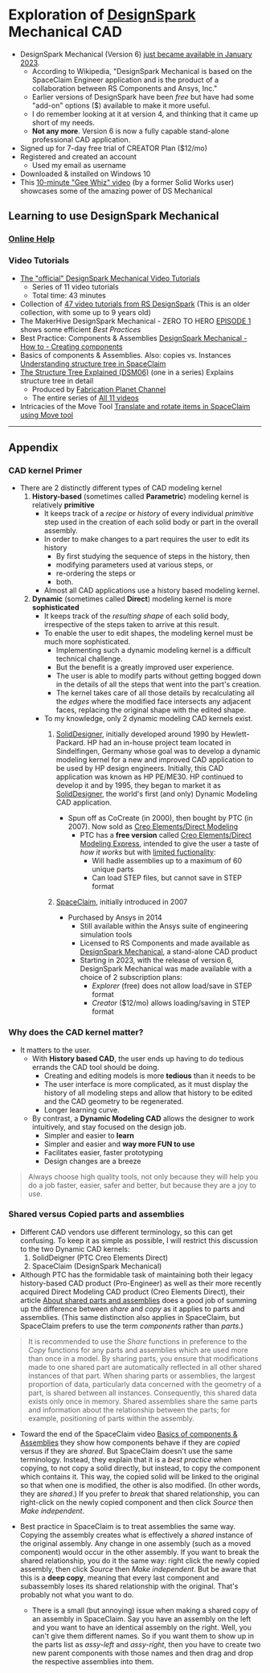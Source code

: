 # Exploration of [DesignSpark](https://www.rs-online.com/designspark/home) Mechanical CAD
* DesignSpark Mechanical (Version 6) [just became available in January 2023](https://www.eejournal.com/industry_news/rs-unveils-next-phase-of-designspark-engineering-community-offering-enhanced-and-personalised-resources/).
    * According to Wikipedia, "DesignSpark Mechanical is based on the SpaceClaim Engineer application and is the product of a collaboration between RS Components and Ansys, Inc."
    * Earlier versions of DesignSpark have been *free* but have had some "add-on" options ($) available to make it more useful.
    * I do remember looking at it at version 4, and thinking that it came up short of my needs.
    * **Not any more**. Version 6 is now a fully capable stand-alone professional CAD application.
* Signed up for 7-day free trial of CREATOR Plan ($12/mo) 
* Registered and created an account
    * Used my email as username
* Downloaded & installed on Windows 10
* This [10-minute "Gee Whiz" video](https://www.youtube.com/watch?v=ZXgMY3-hlgs) (by a former Solid Works user) showcases some of the amazing power of DS Mechanical

## Learning to use DesignSpark Mechanical

### [Online Help](https://help.spaceclaim.com/dsm/6.0/en/index.html)

### Video Tutorials
* [The "official" DesignSpark Mechanical Video Tutorials](https://www.youtube.com/watch?v=XyuzbKSCO90&list=PLv91f6GOku1_q3UNIORWX2ByS4g_1kknk)
    * Series of 11 video tutorials
    * Total time: 43 minutes
* Collection of [47 video tutorials from RS DesignSpark](https://www.youtube.com/playlist?list=PLv91f6GOku1_WEeZMDmspEx0ZC-odebsR) (This is an older collection, with some up to 9 years old)
* The MakerHive DesignSpark Mechanical - ZERO TO HERO [EPISODE 1](https://www.youtube.com/watch?v=WYcAZVgKWPA) shows some efficient *Best Practices*
* Best Practice: Components & Assemblies [DesignSpark Mechanical - How to - Creating components](https://www.youtube.com/watch?v=DBfSRpKoZYo)
* Basics of components & Assemblies. Also: copies vs. Instances [Understanding structure tree in SpaceClaim](https://discoveryforum.ansys.com/t/h4pkhk/understanding-structure-tree-in-spaceclaim)
* [The Structure Tree Explained (DSM06)](https://www.youtube.com/watch?v=5ynwr-laInM) (one in a series) Explains structure tree in detail
    * Produced by [Fabrication Planet Channel](https://www.youtube.com/@fabricationplanet)
    * The entire series of [All 11 videos](https://www.youtube.com/watch?v=WwM3VeYQp9I&list=PLYosAvMmVaJJJytCw-l6gik-_w6bY9B5Y)
* Intricacies of the Move Tool [Translate and rotate items in SpaceClaim using Move tool](https://discoveryforum.ansys.com/t/18pkh6/translate-and-rotate-items-in-spaceclaim-using-move-tool)
----------------------------------------------------
## Appendix
### CAD kernel Primer
* There are 2 distinctly different types of CAD modeling kernel
    1. **History-based** (sometimes called **Parametric**) modeling kernel is relatively **primitive**
        * It keeps track of a *recipe* or *history* of every individual *primitive* step used in the creation of each solid body or part in the overall assembly.
        * In order to make changes to a part requires the user to edit its history
            * By first studying the sequence of steps in the history, then
            * modifying parameters used at various steps, or
            * re-ordering the steps or
            * both.
        * Almost all CAD applications use a history based modeling kernel.
    2. **Dynamic** (sometimes called **Direct**) modeling kernel is more **sophisticated**
        * It keeps track of the *resulting shape* of each solid body, irrespective of the steps taken to arrive at this result.
        * To enable the user to edit shapes, the modeling kernel must be much more sophisticated.
            * Implementing such a dynamic modeling kernel is a difficult technical challenge.
            * But the benefit is a greatly improved user experience.
            * The user is able to modify parts without getting bogged down in the details of all the steps that went into the part's creation.
            * The kernel takes care of all those details by recalculating all the *edges* where the modified face intersects any adjacent faces, replacing the original shape with the edited shape.
        * To my knowledge, only 2 dynamic modeling CAD kernels exist.
            1. [SolidDesigner](https://www.hpl.hp.com/hpjournal/95oct/oct95a1.pdf), initially developed around 1990 by Hewlett-Packard. HP had an in-house project team located in Sindelfingen, Germany whose goal was to develop a dynamic modeling kernel for a new and improved CAD application to be used by HP design engineers. Initially, this CAD application was known as HP PE/ME30. HP continued to develop it and by 1995, they began to market it as [SolidDesigner](https://www.hpl.hp.com/hpjournal/95oct/oct95a1.pdf), the world's first (and only) Dynamic Modeling CAD application.
                * Spun off as CoCreate (in 2000), then bought by PTC (in 2007). Now sold as [Creo Elements/Direct Modeling](https://www.ptc.com/en/products/creo/elements-direct)
                    * PTC has a **free version** called [Creo Elements/Direct Modeling Express](https://www.ptc.com/en/products/creo/elements-direct/modeling-express), intended to give the user a taste of *how it works* but with [limited fuctionality](https://www.ptc.com/-/media/Files/PDFs/CAD/Creo/37318-CED-Topic-Sheet-assets-1.pdf):
                        * Will hadle assemblies up to a maximum of 60 unique parts
                        * Can load STEP files, but cannot save in STEP format

            2. [SpaceClaim](https://en.wikipedia.org/wiki/SpaceClaim), initially introduced in 2007
                * Purchased by Ansys in 2014
                    * Still available within the Ansys suite of engineering simulation tools
                    * Licensed to RS Components and made available as [DesignSpark Mechanical](https://www.rs-online.com/designspark/mechanical-software), a stand-alone CAD product
                    * Starting in 2023, with the release of version 6, DesignSpark Mechanical was made available with a choice of 2 subscription plans:
                        * *Explorer* (free) does not allow load/save in STEP format
                        * *Creator* ($12/mo) allows loading/saving in STEP format

### Why does the CAD kernel matter?

* It matters to the user.
    * With **History based CAD**, the user ends up having to do tedious errands the CAD tool should be doing.
        * Creating and editing models is more **tedious** than it needs to be
        * The user interface is more complicated, as it must display the history of all modeling steps and allow that history to be edited and the CAD geometry to be regenerated. 
        * Longer learning curve.
    * By contrast, a **Dynamic Modeling CAD** allows the designer to work intuitively, and stay focused on the design job.
        * Simpler and easier to **learn**
        * Simpler and easier and **way more FUN to use**
        * Facilitates easier, faster prototyping
        * Design changes are a breeze
> Always choose high quality tools, not only because they will help you do a job faster, easier, safer and better, but because they are a joy to use.

### **Shared** versus **Copied** parts and assemblies
* Different CAD vendors use different terminology, so this can get confusing. To keep it as simple as possible, I will restrict this discussion to the two Dynamic CAD kernels:
    1. SolidDeigner (PTC Creo Elements Direct)
    2. SpaceClaim (DesignSpark Mechanical)
* Although PTC has the formidable task of maintaining both their legacy history-based CAD product (Pro-Engineer) as well as their more recently acquired Direct Modeling CAD product (Creo Elements Direct), their article [About shared parts and assemblies](https://support.ptc.com/help/creo/ced_modeling/r20.6.0.0/en/index.html#page/ced_modeling/OSDM_Main/Parts_C_9.html) does a good job of summing up the difference between *share* and *copy* as it applies to parts and assemblies. (This same distinction also applies in SpaceClaim, but SpaceClaim prefers to use the term *components* rather than *parts*.)

> It is recommended to use the *Share* functions in preference to the *Copy* functions for any parts and assemblies which are used more than once in a model. By sharing parts, you ensure that modifications made to one shared part are automatically reflected in all other shared instances of that part.
> When sharing parts or assemblies, the largest proportion of data, particularly data concerned with the geometry of a part, is shared between all instances. Consequently, this shared data exists only once in memory.
> Shared assemblies share the same parts and information about the relationship between the parts; for example, positioning of parts within the assembly.

* Toward the end of the SpaceClaim video [Basics of components & Assemblies](https://discoveryforum.ansys.com/t/h4pkhk/understanding-structure-tree-in-spaceclaim) they show how components behave if they are *copied* versus if they are *shared*. But SpaceClaim doesn't use the same terminology. Instead, they explain that it is a *best practice* when copying, to not copy a solid directly, but instead, to copy the component which contains it. This way, the copied solid will be linked to the original so that when one is modified, the other is also modified. (In other words, they are *shared*.) If you prefer to *break* that shared relationship, you can right-click on the newly copied component and then click *Source* then *Make independent*.

* Best practice in SpaceClaim is to treat assemblies the same way. Copying the assembly creates what is effectively a *shared* instance of the original assembly. Any change in one assembly (such as a moved component) would occur in the other assembly. If you want to break the shared relationship, you do it the same way: right click the newly copied assembly, then click *Source* then *Make independent*. But be aware that this is a **deep copy**, meaning that every last component and subassembly loses its shared relationship with the original. That's probably not what you want to do.
    * There is a small (but annoying) issue when making a shared copy of an assembly in SpaceClaim. Say you have an assembly on the left and you want to have an identical assembly on the right. Well, you can't give them different names. So if you want them to show up in the parts list as *assy-left* and *assy-right*, then you have to create two new parent components with those names and then drag and drop the respective assemblies into them.
